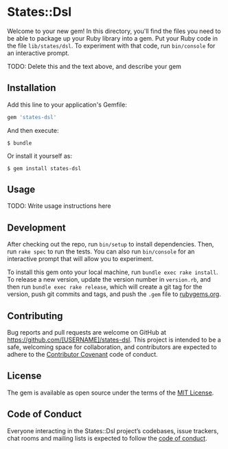 # States::Dsl

Welcome to your new gem! In this directory, you'll find the files you need to be able to package up your Ruby library into a gem. Put your Ruby code in the file `lib/states/dsl`. To experiment with that code, run `bin/console` for an interactive prompt.

TODO: Delete this and the text above, and describe your gem

## Installation

Add this line to your application's Gemfile:

```ruby
gem 'states-dsl'
```

And then execute:

    $ bundle

Or install it yourself as:

    $ gem install states-dsl

## Usage

TODO: Write usage instructions here

## Development

After checking out the repo, run `bin/setup` to install dependencies. Then, run `rake spec` to run the tests. You can also run `bin/console` for an interactive prompt that will allow you to experiment.

To install this gem onto your local machine, run `bundle exec rake install`. To release a new version, update the version number in `version.rb`, and then run `bundle exec rake release`, which will create a git tag for the version, push git commits and tags, and push the `.gem` file to [rubygems.org](https://rubygems.org).

## Contributing

Bug reports and pull requests are welcome on GitHub at https://github.com/[USERNAME]/states-dsl. This project is intended to be a safe, welcoming space for collaboration, and contributors are expected to adhere to the [Contributor Covenant](http://contributor-covenant.org) code of conduct.

## License

The gem is available as open source under the terms of the [MIT License](https://opensource.org/licenses/MIT).

## Code of Conduct

Everyone interacting in the States::Dsl project’s codebases, issue trackers, chat rooms and mailing lists is expected to follow the [code of conduct](https://github.com/[USERNAME]/states-dsl/blob/master/CODE_OF_CONDUCT.md).
